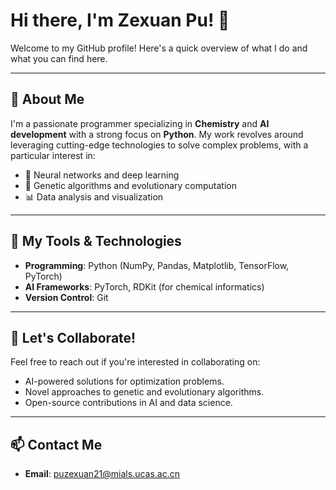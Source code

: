 # Hi there, I'm Zexuan Pu! 👋

Welcome to my GitHub profile! Here's a quick overview of what I do and what you can find here.

---

## 🚀 About Me

I'm a passionate programmer specializing in **Chemistry** and **AI development** with a strong focus on **Python**. My work revolves around leveraging cutting-edge technologies to solve complex problems, with a particular interest in:

- 🧠 Neural networks and deep learning
- 🤖 Genetic algorithms and evolutionary computation
- 📊 Data analysis and visualization

---

## 🔧 My Tools & Technologies

- **Programming**: Python (NumPy, Pandas, Matplotlib, TensorFlow, PyTorch)
- **AI Frameworks**: PyTorch, RDKit (for chemical informatics)
- **Version Control**: Git

---

## 🤝 Let's Collaborate!

Feel free to reach out if you're interested in collaborating on:

- AI-powered solutions for optimization problems.
- Novel approaches to genetic and evolutionary algorithms.
- Open-source contributions in AI and data science.

---

## 📫 Contact Me

- **Email**: [puzexuan21@mials.ucas.ac.cn](mailto:puzexuan21@mials.ucas.ac.cn)

